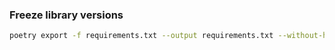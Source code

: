 ### Freeze library versions
```bash
poetry export -f requirements.txt --output requirements.txt --without-hashes
```